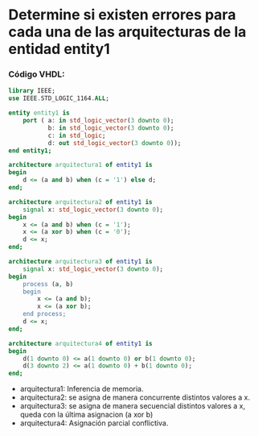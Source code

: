 # Determine si existen errores para cada una de las arquitecturas de la entidad entity1

### Código VHDL:

```vhdl
library IEEE;
use IEEE.STD_LOGIC_1164.ALL;

entity entity1 is
    port ( a: in std_logic_vector(3 downto 0);
           b: in std_logic_vector(3 downto 0);
           c: in std_logic;
           d: out std_logic_vector(3 downto 0));
end entity1;

architecture arquitectura1 of entity1 is
begin
    d <= (a and b) when (c = '1') else d;
end;

architecture arquitectura2 of entity1 is
    signal x: std_logic_vector(3 downto 0);
begin
    x <= (a and b) when (c = '1');
    x <= (a xor b) when (c = '0');
    d <= x;
end;

architecture arquitectura3 of entity1 is
    signal x: std_logic_vector(3 downto 0);
begin
    process (a, b)
    begin
        x <= (a and b);
        x <= (a xor b);
    end process;
    d <= x;
end;

architecture arquitectura4 of entity1 is
begin
    d(1 downto 0) <= a(1 downto 0) or b(1 downto 0);
    d(3 downto 2) <= a(1 downto 0) + b(1 downto 0);
end;
```

+ arquitectura1: Inferencia de memoria.
+ arquitectura2: se asigna de manera concurrente distintos valores a x.
+ arquitectura3: se asigna de manera secuencial distintos valores a x, queda con la última asignacion (a xor b)
+ arquitectura4: Asignación parcial conflictiva.